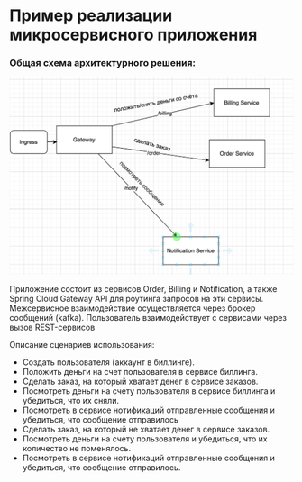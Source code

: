 # Пример реализации микросервисного приложения

### Общая схема архитектурного решения:
![img.png](img.png)

Приложение состоит из сервисов Order, Billing и Notification, 
а также Spring Cloud Gateway API для роутинга запросов на эти сервисы.
Межсервисное взаимодействие осуществляется через брокер сообщений (kafka).
Пользователь взаимодействует с сервисами через вызов REST-сервисов

Описание сценариев использования:
- Создать пользователя (аккаунт в биллинге).
- Положить деньги на счет пользователя в сервисе биллинга.
- Сделать заказ, на который хватает денег в сервисе заказов.
- Посмотреть деньги на счету пользователя в сервисе биллинга и убедиться, что их сняли.
- Посмотреть в сервисе нотификаций отправленные сообщения и убедиться, что сообщение отправилось
- Сделать заказ, на который не хватает денег в сервисе заказов.
- Посмотреть деньги на счету пользователя и убедиться, что их количество не поменялось.
- Посмотреть в сервисе нотификаций отправленные сообщения и убедиться, что сообщение отправилось. 


